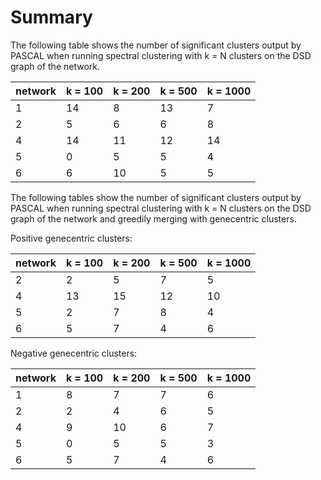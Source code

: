 # Summary

The following table shows the number of significant clusters
output by PASCAL when running spectral clustering with k = N
clusters on the DSD graph of the network.

| network | k = 100  | k = 200  | k = 500  | k = 1000 |
|---------|----------|----------|----------|----------|
|    1    |    14    |    8     |    13    |    7     |
|    2    |    5     |    6     |    6     |    8     |
|    4    |    14    |    11    |    12    |    14    |
|    5    |    0     |    5     |    5     |    4     |
|    6    |    6     |    10    |    5     |    5     |

The following tables show the number of significant clusters
output by PASCAL when running spectral clustering with k = N
clusters on the DSD graph of the network and greedily merging with
genecentric clusters.

Positive genecentric clusters:

| network | k = 100  | k = 200  | k = 500  | k = 1000 |
|---------|----------|----------|----------|----------|
|    2    |    2     |    5     |    7     |    5     |
|    4    |    13    |    15    |    12    |    10    |
|    5    |    2     |    7     |    8     |    4     |
|    6    |    5     |    7     |    4     |    6     |

Negative genecentric clusters:

| network | k = 100  | k = 200  | k = 500  | k = 1000 |
|---------|----------|----------|----------|----------|
|    1    |    8     |    7     |    7     |    6     |
|    2    |    2     |    4     |    6     |    5     |
|    4    |    9     |    10    |    6     |    7     |
|    5    |    0     |    5     |    5     |    3     |
|    6    |    5     |    7     |    4     |    6     |

